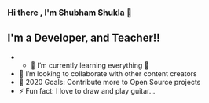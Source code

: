 ### Hi there , I'm Shubham Shukla 👋

## I'm a Developer, and Teacher!!

 
- - 🌱 I’m currently learning everything 🤣
- 👯 I’m looking to collaborate with other content creators
- 🥅 2020 Goals: Contribute more to Open Source projects
- ⚡ Fun fact: I love to draw and play guitar...




